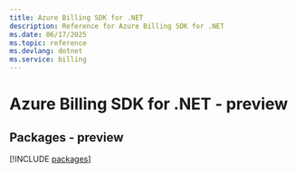 ```yaml
---
title: Azure Billing SDK for .NET
description: Reference for Azure Billing SDK for .NET
ms.date: 06/17/2025
ms.topic: reference
ms.devlang: dotnet
ms.service: billing
---
```

# Azure Billing SDK for .NET - preview
## Packages - preview
[!INCLUDE [packages](billing-index.md)]